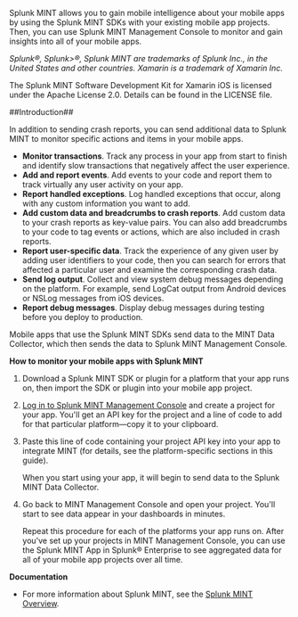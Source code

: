 Splunk MINT allows you to gain mobile intelligence about your mobile apps by using the Splunk MINT SDKs with your existing mobile app projects. Then, you can use Splunk MINT Management Console to monitor and gain insights into all of your mobile apps. 

*Splunk®, Splunk>®, Splunk MINT are trademarks of Splunk Inc., in the United States and other countries.  Xamarin is a trademark of Xamarin Inc.*

The Splunk MINT Software Development Kit for Xamarin iOS is licensed under the Apache License 2.0. Details can be found in the LICENSE file.

##Introduction##

In addition to sending crash reports, you can send additional data to Splunk MINT to monitor specific actions and items in your mobile apps.

* **Monitor transactions**. Track any process in your app from start to finish and identify slow transactions that negatively affect the user experience.
* **Add and report events**.  Add events to your code and report them to track virtually any user activity on your app.
* **Report handled exceptions**. Log handled exceptions that occur, along with any custom information you want to add. 
* **Add custom data and breadcrumbs to crash reports**. Add custom data to your crash reports as key-value pairs. You can also add breadcrumbs to your code to tag events or actions, which are also included in crash reports.
* **Report user-specific data**. Track the experience of any given user by adding user identifiers to your code, then you can search for errors that affected a particular user and examine the corresponding crash data.
* **Send log output**. Collect and view system debug messages depending on the platform. For example, send LogCat output from Android devices or NSLog messages from iOS devices.
* **Report debug messages**. Display debug messages during testing before you deploy to production.

Mobile apps that use the Splunk MINT SDKs send data to the MINT Data Collector, which then sends the data to Splunk MINT Management Console.

**How to monitor your mobile apps with Splunk MINT**

1. Download a Splunk MINT SDK or plugin for a platform that your app runs on, then import the SDK or plugin into your mobile app project.

2. [Log in to Splunk MINT Management Console](https://mint.splunk.com/dashboard) and create a project for your app. You'll get an API key for the project and a line of code to add for that particular platform&mdash;copy it to your clipboard.

3. Paste this line of code containing your project API key into your app to integrate MINT (for details, see the platform-specific sections in this guide).

    When you start using your app, it will begin to send data to the Splunk MINT Data Collector.

4. Go back to MINT Management Console and open your project. You'll start to see data appear in your dashboards in minutes.

    Repeat this procedure for each of the platforms your app runs on. After you've set up your projects in MINT Management Console, you can use the Splunk MINT App in Splunk&reg; Enterprise to see aggregated data for all of your mobile app projects over all time.


**Documentation**

* For more information about Splunk MINT, see the [Splunk MINT Overview](http://docs.splunk.com/Documentation/Mint/latest/ProductOverview/AboutSplunkMINT). 